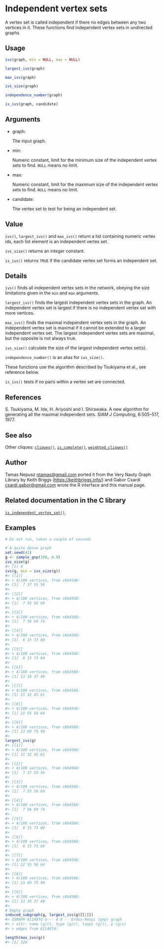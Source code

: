 # Independent vertex sets

A vertex set is called independent if there no edges between any two
vertices in it. These functions find independent vertex sets in
undirected graphs

## Usage

``` r
ivs(graph, min = NULL, max = NULL)

largest_ivs(graph)

max_ivs(graph)

ivs_size(graph)

independence_number(graph)

is_ivs(graph, candidate)
```

## Arguments

- graph:

  The input graph.

- min:

  Numeric constant, limit for the minimum size of the independent vertex
  sets to find. `NULL` means no limit.

- max:

  Numeric constant, limit for the maximum size of the independent vertex
  sets to find. `NULL` means no limit.

- candidate:

  The vertex set to test for being an independent set.

## Value

`ivs()`, `largest_ivs()` and `max_ivs()` return a list containing
numeric vertex ids, each list element is an independent vertex set.

`ivs_size()` returns an integer constant.

`is_ivs()` returns `TRUE` if the candidate vertex set forms an
independent set.

## Details

`ivs()` finds all independent vertex sets in the network, obeying the
size limitations given in the `min` and `max` arguments.

`largest_ivs()` finds the largest independent vertex sets in the graph.
An independent vertex set is largest if there is no independent vertex
set with more vertices.

`max_ivs()` finds the maximal independent vertex sets in the graph. An
independent vertex set is maximal if it cannot be extended to a larger
independent vertex set. The largest independent vertex sets are maximal,
but the opposite is not always true.

`ivs_size()` calculate the size of the largest independent vertex
set(s).

`independence_number()` is an alias for `ivs_size()`.

These functions use the algorithm described by Tsukiyama et al., see
reference below.

`is_ivs()` tests if no pairs within a vertex set are connected.

## References

S. Tsukiyama, M. Ide, H. Ariyoshi and I. Shirawaka. A new algorithm for
generating all the maximal independent sets. *SIAM J Computing*,
6:505–517, 1977.

## See also

Other cliques: [`cliques()`](https://r.igraph.org/reference/cliques.md),
[`is_complete()`](https://r.igraph.org/reference/is_complete.md),
[`weighted_cliques()`](https://r.igraph.org/reference/weighted_cliques.md)

## Author

Tamas Nepusz <ntamas@gmail.com> ported it from the Very Nauty Graph
Library by Keith Briggs (<https://keithbriggs.info/>) and Gabor Csardi
<csardi.gabor@gmail.com> wrote the R interface and this manual page.

## Related documentation in the C library

[`is_independent_vertex_set()`](https://igraph.org/c/html/latest/igraph-Cliques.html#igraph_is_independent_vertex_set).

## Examples

``` r
# Do not run, takes a couple of seconds

# A quite dense graph
set.seed(42)
g <- sample_gnp(100, 0.9)
ivs_size(g)
#> [1] 4
ivs(g, min = ivs_size(g))
#> [[1]]
#> + 4/100 vertices, from c6b4568:
#> [1]  7 37 55 56
#> 
#> [[2]]
#> + 4/100 vertices, from c6b4568:
#> [1]  7 55 56 69
#> 
#> [[3]]
#> + 4/100 vertices, from c6b4568:
#> [1]  7 56 69 74
#> 
#> [[4]]
#> + 4/100 vertices, from c6b4568:
#> [1]  8 15 73 80
#> 
#> [[5]]
#> + 4/100 vertices, from c6b4568:
#> [1]  8 15 73 84
#> 
#> [[6]]
#> + 4/100 vertices, from c6b4568:
#> [1] 13 16 37 40
#> 
#> [[7]]
#> + 4/100 vertices, from c6b4568:
#> [1] 21 32 45 61
#> 
#> [[8]]
#> + 4/100 vertices, from c6b4568:
#> [1] 22 55 56 64
#> 
#> [[9]]
#> + 4/100 vertices, from c6b4568:
#> [1] 23 69 75 90
#> 
largest_ivs(g)
#> [[1]]
#> + 4/100 vertices, from c6b4568:
#> [1] 21 32 45 61
#> 
#> [[2]]
#> + 4/100 vertices, from c6b4568:
#> [1]  7 37 55 56
#> 
#> [[3]]
#> + 4/100 vertices, from c6b4568:
#> [1]  7 55 56 69
#> 
#> [[4]]
#> + 4/100 vertices, from c6b4568:
#> [1]  7 56 69 74
#> 
#> [[5]]
#> + 4/100 vertices, from c6b4568:
#> [1]  8 15 73 80
#> 
#> [[6]]
#> + 4/100 vertices, from c6b4568:
#> [1]  8 15 73 84
#> 
#> [[7]]
#> + 4/100 vertices, from c6b4568:
#> [1] 22 55 56 64
#> 
#> [[8]]
#> + 4/100 vertices, from c6b4568:
#> [1] 23 69 75 90
#> 
#> [[9]]
#> + 4/100 vertices, from c6b4568:
#> [1] 13 16 37 40
#> 
# Empty graph
induced_subgraph(g, largest_ivs(g)[[1]])
#> IGRAPH 61140fd U--- 4 0 -- Erdos-Renyi (gnp) graph
#> + attr: name (g/c), type (g/c), loops (g/l), p (g/n)
#> + edges from 61140fd:

length(max_ivs(g))
#> [1] 326
```
